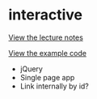 # interactive

[View the lecture notes](/lectures/week5)

[View the example code](/homework/interactive/example)

- jQuery
- Single page app
- Link internally by id?
